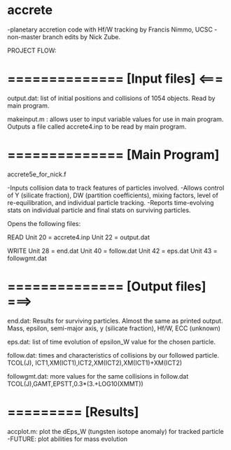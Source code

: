 # accrete
-planetary accretion code with Hf/W tracking by Francis Nimmo, UCSC
-non-master branch edits by Nick Zube.


PROJECT FLOW:

==============
[Input files]   <===
==============

output.dat: list of initial positions and collisions of 1054 objects. Read by main program.

makeinput.m : allows user to input variable values for use in main program.
 Outputs a file called accrete4.inp to be read by main program.

==============
[Main Program]
==============
accrete5e_for_nick.f

-Inputs collision data to track features of particles involved.
-Allows control of Y (silicate fraction), DW (partition coefficients),
 mixing factors, level of re-equilibration, and individual particle tracking.
-Reports time-evolving stats on individual particle and final stats on
 surviving particles.

Opens the following files:

READ
Unit 20 = accrete4.inp
Unit 22 = output.dat

WRITE
Unit 28 = end.dat
Unit 40 = follow.dat
Unit 42 = eps.dat
Unit 43 = followgmt.dat


==============
[Output files] ===>
==============

end.dat: Results for surviving particles. Almost the same as printed output.
 Mass, epsilon, semi-major axis, y (silicate fraction), Hf/W, ECC (unknown)

eps.dat: list of time evolution of epsilon_W value for the chosen particle.

follow.dat: times and characteristics of collisions by our followed particle.
 TCOL(J), ICT1,XM(ICT1),ICT2,XM(ICT2),XM(ICT1)+XM(ICT2)

followgmt.dat: more values for the same collisions in follow.dat
 TCOL(J),GAMT,EPSTT,0.3*(3.+LOG10(XMMT))

=========
[Results]
=========

accplot.m: plot the dEps_W (tungsten isotope anomaly) for tracked particle
 -FUTURE: plot abilities for mass evolution
